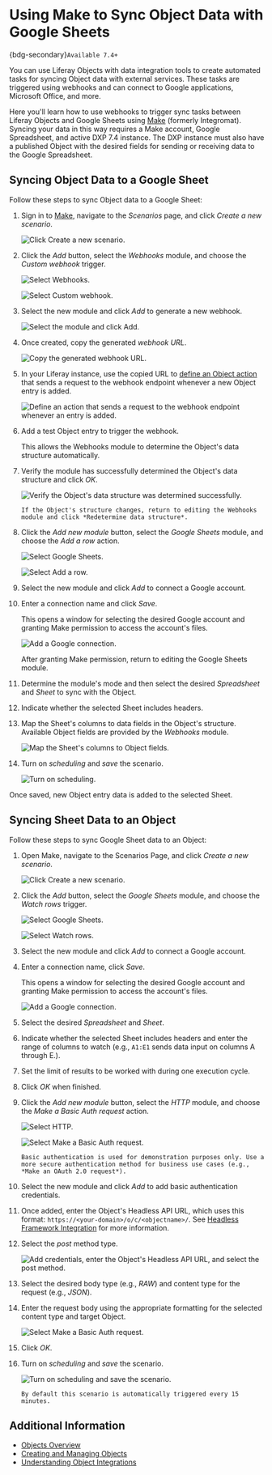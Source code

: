 # Using Make to Sync Object Data with Google Sheets

{bdg-secondary}`Available 7.4+`

You can use Liferay Objects with data integration tools to create automated tasks for syncing Object data with external services. These tasks are triggered using webhooks and can connect to Google applications, Microsoft Office, and more.

Here you'll learn how to use webhooks to trigger sync tasks between Liferay Objects and Google Sheets using [Make](https://www.make.com/) (formerly Integromat). Syncing your data in this way requires a Make account, Google Spreadsheet, and active DXP 7.4 instance. The DXP instance must also have a published Object with the desired fields for sending or receiving data to the Google Spreadsheet.

## Syncing Object Data to a Google Sheet

Follow these steps to sync Object data to a Google Sheet:

1. Sign in to [Make](https://www.make.com/), navigate to the *Scenarios* page, and click *Create a new scenario*.

   ![Click Create a new scenario.](./using-make-to-sync-object-data-with-google-sheets/images/01.png)

1. Click the *Add* button, select the *Webhooks* module, and choose the *Custom webhook* trigger. <!--This runs the scenario when the webhook receives data.-->

   ![Select Webhooks.](./using-make-to-sync-object-data-with-google-sheets/images/02.png)

   ![Select Custom webhook.](./using-make-to-sync-object-data-with-google-sheets/images/03.png)

1. Select the new module and click *Add* to generate a new webhook.

   ![Select the module and click Add.](./using-make-to-sync-object-data-with-google-sheets/images/04.png)

1. Once created, copy the generated *webhook URL*.

   ![Copy the generated webhook URL.](./using-make-to-sync-object-data-with-google-sheets/images/05.png)

1. In your Liferay instance, use the copied URL to [define an Object action](../creating-and-managing-objects/defining-object-actions.md) that sends a request to the webhook endpoint whenever a new Object entry is added.

   ![Define an action that sends a request to the webhook endpoint whenever an entry is added.](./using-make-to-sync-object-data-with-google-sheets/images/06.png)

1. Add a test Object entry to trigger the webhook.

   This allows the Webhooks module to determine the Object's data structure automatically.

1. Verify the module has successfully determined the Object's data structure and click *OK*.

   ![Verify the Object's data structure was determined successfully.](./using-make-to-sync-object-data-with-google-sheets/images/07.png)

   ```{note}
   If the Object's structure changes, return to editing the Webhooks module and click *Redetermine data structure*.
   ```

1. Click the *Add new module* button, select the *Google Sheets* module, and choose the *Add a row* action.

   ![Select Google Sheets.](./using-make-to-sync-object-data-with-google-sheets/images/08.png)

   ![Select Add a row.](./using-make-to-sync-object-data-with-google-sheets/images/09.png)

1. Select the new module and click *Add* to connect a Google account.

1. Enter a connection name and click *Save*.

   This opens a window for selecting the desired Google account and granting Make permission to access the account's files.

   ![Add a Google connection.](./using-make-to-sync-object-data-with-google-sheets/images/10.png)

   After granting Make permission, return to editing the Google Sheets module.

1. Determine the module's mode and then select the desired *Spreadsheet* and *Sheet* to sync with the Object.

1. Indicate whether the selected Sheet includes headers.

1. Map the Sheet's columns to data fields in the Object's structure. Available Object fields are provided by the *Webhooks* module.

   ![Map the Sheet's columns to Object fields.](./using-make-to-sync-object-data-with-google-sheets/images/11.png)

1. Turn on *scheduling* and *save* the scenario.

   ![Turn on scheduling.](./using-make-to-sync-object-data-with-google-sheets/images/12.png)

Once saved, new Object entry data is added to the selected Sheet.

## Syncing Sheet Data to an Object

Follow these steps to sync Google Sheet data to an Object:

1. Open Make, navigate to the Scenarios Page, and click *Create a new scenario*.

   ![Click Create a new scenario.](./using-make-to-sync-object-data-with-google-sheets/images/13.png)

1. Click the *Add* button, select the *Google Sheets* module, and choose the *Watch rows* trigger. <!--This sets the module to watch for new rows in a Sheet.-->

   ![Select Google Sheets.](./using-make-to-sync-object-data-with-google-sheets/images/14.png)

   ![Select Watch rows.](./using-make-to-sync-object-data-with-google-sheets/images/15.png)

1. Select the new module and click *Add* to connect a Google account.

1. Enter a connection name, click *Save*.

   This opens a window for selecting the desired Google account and granting Make permission to access the account's files.

   ![Add a Google connection.](./using-make-to-sync-object-data-with-google-sheets/images/16.png)

1. Select the desired *Spreadsheet* and *Sheet*.

1. Indicate whether the selected Sheet includes headers and enter the range of columns to watch (e.g., `A1:E1` sends data input on columns A through E.).

1. Set the limit of results to be worked with during one execution cycle.

1. Click *OK* when finished.<!--prompted to determine when to start...-->

1. Click the *Add new module* button, select the *HTTP* module, and choose the *Make a Basic Auth request* action.

   ![Select HTTP.](./using-make-to-sync-object-data-with-google-sheets/images/17.png)

   ![Select Make a Basic Auth request.](./using-make-to-sync-object-data-with-google-sheets/images/18.png)

   ```{important}
   Basic authentication is used for demonstration purposes only. Use a more secure authentication method for business use cases (e.g., *Make an OAuth 2.0 request*).
   ```

1. Select the new module and click *Add* to add basic authentication credentials.

1. Once added, enter the Object's Headless API URL, which uses this format: `https://<your-domain>/o/c/<objectname>/`. See [Headless Framework Integration](../understanding-object-integrations/headless-framework-integration.md) for more information.

1. Select the *post* method type.

   ![Add credentials, enter the Object's Headless API URL, and select the post method.](./using-make-to-sync-object-data-with-google-sheets/images/19.png)

1. Select the desired body type (e.g., *RAW*) and content type for the request (e.g., *JSON*).

1. Enter the request body using the appropriate formatting for the selected content type and target Object.

   ![Select Make a Basic Auth request.](./using-make-to-sync-object-data-with-google-sheets/images/20.png)

1. Click *OK*.

1. Turn on *scheduling* and *save* the scenario.

   ![Turn on scheduling and save the scenario.](./using-make-to-sync-object-data-with-google-sheets/images/21.png)

   ```{note}
   By default this scenario is automatically triggered every 15 minutes. 
   ```

## Additional Information

* [Objects Overview](../../objects.md)
* [Creating and Managing Objects](../creating-and-managing-objects.md)
* [Understanding Object Integrations](../understanding-object-integrations.md)